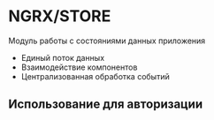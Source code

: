 # NGRX/STORE

Модуль работы с состояниями данных приложения

- Единый поток данных
- Взаимодействие компонентов
- Централизованная обработка событий

## Использование для авторизации